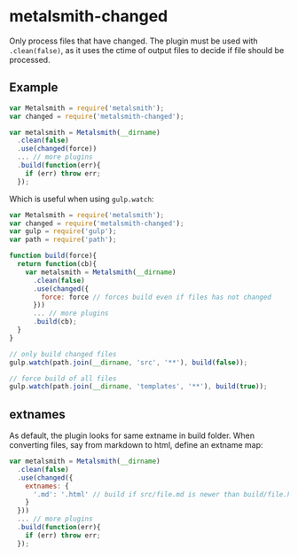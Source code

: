 # metalsmith-changed
Only process files that have changed. The plugin must be used with
`.clean(false)`, as it uses the ctime of output files to decide if file should
be processed.


## Example
```js
var Metalsmith = require('metalsmith');
var changed = require('metalsmith-changed');

var metalsmith = Metalsmith(__dirname)
  .clean(false)
  .use(changed(force))
  ... // more plugins
  .build(function(err){
    if (err) throw err;
  });
```


Which is useful when using `gulp.watch`:

```js
var Metalsmith = require('metalsmith');
var changed = require('metalsmith-changed');
var gulp = require('gulp');
var path = require('path');

function build(force){
  return function(cb){
    var metalsmith = Metalsmith(__dirname)
      .clean(false)
      .use(changed({
        force: force // forces build even if files has not changed
      }))
      ... // more plugins
      .build(cb);
  }
}

// only build changed files
gulp.watch(path.join(__dirname, 'src', '**'), build(false));

// force build of all files
gulp.watch(path.join(__dirname, 'templates', '**'), build(true));
```


## extnames
As default, the plugin looks for same extname in build folder. When converting
files, say from markdown to html, define an extname map:

```js
var metalsmith = Metalsmith(__dirname)
  .clean(false)
  .use(changed({
    extnames: {
      '.md': '.html' // build if src/file.md is newer than build/file.html
    }
  }))
  ... // more plugins
  .build(function(err){
    if (err) throw err;
  });
```

